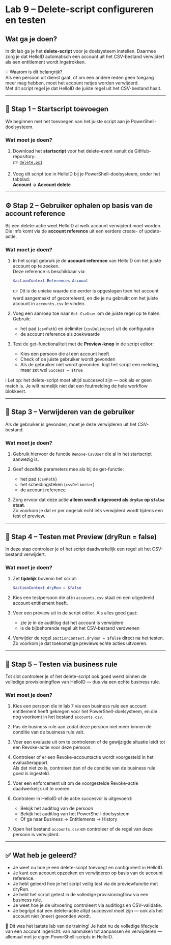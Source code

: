 # Lab 9 – Delete-script configureren en testen

## Wat ga je doen?

In dit lab ga je het **delete-script** voor je doelsysteem instellen. Daarmee zorg je dat HelloID automatisch een account uit het CSV-bestand verwijdert als een entitlement wordt ingetrokken.

💡 Waarom is dit belangrijk?  
Als een persoon uit dienst gaat, of om een andere reden geen toegang meer mag hebben, moet het account netjes worden verwijderd.  
Met dit script regel je dat HelloID de juiste regel uit het CSV-bestand haalt.

---

## 🧰 Stap 1 – Startscript toevoegen

We beginnen met het toevoegen van het juiste script aan je PowerShell-doelsysteem.

### Wat moet je doen?

1. Download het **startscript** voor het delete-event vanuit de GitHub-repository:  
   👉 [`delete.ps1`](https://github.com/Tools4everBV/HelloID-Prov-Training-Materials/blob/Feature-2025-material/powershell%20connectors/lab%209/delete.ps1)

2. Voeg dit script toe in HelloID bij je PowerShell-doelsysteem, onder het tabblad:  
   **Account → Account delete**

---

## ⚙️ Stap 2 – Gebruiker ophalen op basis van de account reference

Bij een delete-actie weet HelloID al welk account verwijderd moet worden. Die info komt via de **account reference** uit een eerdere create- of update-actie.

### Wat moet je doen?

1. In het script gebruik je de **account reference** van HelloID om het juiste account op te zoeken.  
   Deze reference is beschikbaar via:  
   ```powershell
   $actionContext.References.Account
   ```  
   👉 Dit is de unieke waarde die eerder is opgeslagen toen het account werd aangemaakt of gecorreleerd, en die je nu gebruikt om het juiste account in `accounts.csv` te vinden.

2. Voeg een aanroep toe naar `Get-CsvUser` om de juiste regel op te halen. Gebruik:
   - het pad (`csvPath`) en delimiter (`csvDelimiter`) uit de configuratie
   - de account reference als zoekwaarde

3. Test de get-functionaliteit met de **Preview-knop** in de script editor:
   - Kies een persoon die al een account heeft
   - Check of de juiste gebruiker wordt gevonden
   - Als de gebruiker niet wordt gevonden, logt het script een melding, maar zet wel `Success = $true`

ℹ️ Let op: het delete-script moet altijd succesvol zijn — ook als er geen match is. Je wilt namelijk niet dat een foutmelding de hele workflow blokkeert.

---

## 🧽 Stap 3 – Verwijderen van de gebruiker

Als de gebruiker is gevonden, moet je deze verwijderen uit het CSV-bestand.

### Wat moet je doen?

1. Gebruik hiervoor de functie `Remove-CsvUser` die al in het startscript aanwezig is.

2. Geef dezelfde parameters mee als bij de get-functie:
   - het pad (`csvPath`)
   - het scheidingsteken (`csvDelimiter`)
   - de account reference

3. Zorg ervoor dat deze actie **alleen wordt uitgevoerd als `dryRun` op `$false` staat**.  
   Zo voorkom je dat er per ongeluk echt iets verwijderd wordt tijdens een test of preview.

---

## 🧪 Stap 4 – Testen met Preview (dryRun = false)

In deze stap controleer je of het script daadwerkelijk een regel uit het CSV-bestand verwijdert.

### Wat moet je doen?

1. Zet **tijdelijk** bovenin het script:
   ```powershell
   $actionContext.dryRun = $false
   ```

2. Kies een testpersoon die al in `accounts.csv` staat en een uitgedeeld account entitlement heeft.

3. Voer een preview uit in de script editor. Als alles goed gaat:
   - zie je in de auditlog dat het account is verwijderd
   - is de bijbehorende regel uit het CSV-bestand verdwenen

4. Verwijder de regel `$actionContext.dryRun = $false` direct na het testen.  
   Zo voorkom je dat toekomstige previews echte acties uitvoeren.

---

## 🧪 Stap 5 – Testen via business rule

Tot slot controleer je of het delete-script ook goed werkt binnen de volledige provisioningflow van HelloID — dus via een echte business rule.

### Wat moet je doen?

1. Kies een persoon die in lab 7 via een business rule een account entitlement heeft gekregen voor het PowerShell-doelsysteem, en die nog voorkomt in het bestand `accounts.csv`.

2. Pas de business rule aan zodat deze persoon niet meer binnen de conditie van de business rule valt.

3. Voer een evaluate uit om te controleren of de gewijzigde situatie leidt tot een Revoke-actie voor deze persoon.

4. Controleer of er een Revoke-accountactie wordt voorgesteld in het evaluatierapport.  
   Als dat niet zo is, controleer dan of de conditie van de business rule goed is ingesteld.

5. Voer een enforcement uit om de voorgestelde Revoke-actie daadwerkelijk uit te voeren.

6. Controleer in HelloID of de actie succesvol is uitgevoerd:  
   - Bekijk het auditlog van de persoon  
   - Bekijk het auditlog van het PowerShell-doelsysteem  
   - Of ga naar Business → Entitlements → History

7. Open het bestand `accounts.csv` en controleer of de regel van deze persoon is verwijderd.

---

## ✅ Wat heb je geleerd?

- Je weet nu hoe je een delete-script toevoegt en configureert in HelloID.
- Je kunt een account opzoeken en verwijderen op basis van de account reference.
- Je hebt geleerd hoe je het script veilig test via de previewfunctie met dryRun.
- Je hebt het script getest in de volledige provisioningflow via een business rule.
- Je weet hoe je de uitvoering controleert via auditlogs en CSV-validatie.
- Je begrijpt dat een delete-actie altijd succesvol moet zijn — ook als het account niet (meer) gevonden wordt.

🎉 Dit was het laatste lab van de training! Je hebt nu de volledige lifecycle van een account ingericht: van aanmaken tot aanpassen én verwijderen — allemaal met je eigen PowerShell-scripts in HelloID.
